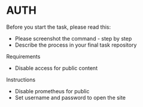 # AUTH

Before you start the task, please read this:
- Please screenshot the command - step by step
- Describe the process in your final task repository

Requirements
- Disable access for public content

Instructions
- Disable prometheus for public
- Set username and password to open the site
